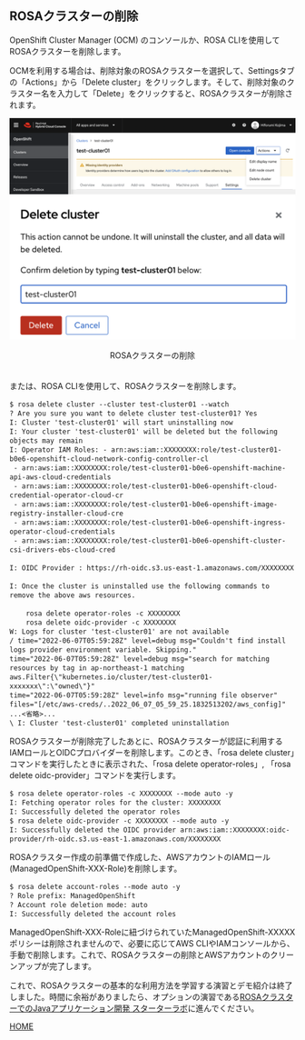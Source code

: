 ## ROSAクラスターの削除

OpenShift Cluster Manager (OCM) のコンソールか、ROSA CLIを使用してROSAクラスターを削除します。

OCMを利用する場合は、削除対象のROSAクラスターを選択して、Settingsタブの「Actions」から「Delete cluster」をクリックします。そして、削除対象のクラスター名を入力して「Delete」をクリックすると、ROSAクラスターが削除されます。

![ROSAクラスターの削除](./images/delete.png)
![ROSAクラスターの削除確認](./images/delete-confirm.png)
<div style="text-align: center;">ROSAクラスターの削除</div>　　


または、ROSA CLIを使用して、ROSAクラスターを削除します。
```
$ rosa delete cluster --cluster test-cluster01 --watch   
? Are you sure you want to delete cluster test-cluster01? Yes
I: Cluster 'test-cluster01' will start uninstalling now
I: Your cluster 'test-cluster01' will be deleted but the following objects may remain
I: Operator IAM Roles: - arn:aws:iam::XXXXXXXX:role/test-cluster01-b0e6-openshift-cloud-network-config-controller-cl
 - arn:aws:iam::XXXXXXXX:role/test-cluster01-b0e6-openshift-machine-api-aws-cloud-credentials
 - arn:aws:iam::XXXXXXXX:role/test-cluster01-b0e6-openshift-cloud-credential-operator-cloud-cr
 - arn:aws:iam::XXXXXXXX:role/test-cluster01-b0e6-openshift-image-registry-installer-cloud-cre
 - arn:aws:iam::XXXXXXXX:role/test-cluster01-b0e6-openshift-ingress-operator-cloud-credentials
 - arn:aws:iam::XXXXXXXX:role/test-cluster01-b0e6-openshift-cluster-csi-drivers-ebs-cloud-cred

I: OIDC Provider : https://rh-oidc.s3.us-east-1.amazonaws.com/XXXXXXXX

I: Once the cluster is uninstalled use the following commands to remove the above aws resources.

	rosa delete operator-roles -c XXXXXXXX
	rosa delete oidc-provider -c XXXXXXXX
W: Logs for cluster 'test-cluster01' are not available
/ time="2022-06-07T05:59:28Z" level=debug msg="Couldn't find install logs provider environment variable. Skipping."
time="2022-06-07T05:59:28Z" level=debug msg="search for matching resources by tag in ap-northeast-1 matching aws.Filter{\"kubernetes.io/cluster/test-cluster01-xxxxxxx\":\"owned\"}"
time="2022-06-07T05:59:28Z" level=info msg="running file observer" files="[/etc/aws-creds/..2022_06_07_05_59_25.1832513202/aws_config]"
...<省略>...
\ I: Cluster 'test-cluster01' completed uninstallation
```

ROSAクラスターが削除完了したあとに、ROSAクラスターが認証に利用するIAMロールとOIDCプロバイダーを削除します。このとき、「rosa delete cluster」コマンドを実行したときに表示された、「rosa delete operator-roles」, 「rosa delete oidc-provider」コマンドを実行します。
```
$ rosa delete operator-roles -c XXXXXXXX --mode auto -y
I: Fetching operator roles for the cluster: XXXXXXXX
I: Successfully deleted the operator roles
$ rosa delete oidc-provider -c XXXXXXXX --mode auto -y
I: Successfully deleted the OIDC provider arn:aws:iam::XXXXXXXX:oidc-provider/rh-oidc.s3.us-east-1.amazonaws.com/XXXXXXXX
```

ROSAクラスター作成の前準備で作成した、AWSアカウントのIAMロール(ManagedOpenShift-XXX-Role)を削除します。
```
$ rosa delete account-roles --mode auto -y
? Role prefix: ManagedOpenShift
? Account role deletion mode: auto
I: Successfully deleted the account roles
```

ManagedOpenShift-XXX-Roleに紐づけられていたManagedOpenShift-XXXXXポリシーは削除されませんので、必要に応じてAWS CLIやIAMコンソールから、手動で削除します。これで、ROSAクラスターの削除とAWSアカウントのクリーンアップが完了します。

これで、ROSAクラスターの基本的な利用方法を学習する演習とデモ紹介は終了しました。時間に余裕がありましたら、オプションの演習である[ROSAクラスターでのJavaアプリケーション開発 スターターラボ](../rosa-sample-app-develop)に進んでください。

[HOME](../../README.md)
